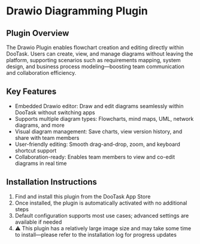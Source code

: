 # Drawio Diagramming Plugin

## Plugin Overview

The Drawio Plugin enables flowchart creation and editing directly within DooTask. Users can create, view, and manage diagrams without leaving the platform, supporting scenarios such as requirements mapping, system design, and business process modeling—boosting team communication and collaboration efficiency.

## Key Features

* Embedded Drawio editor: Draw and edit diagrams seamlessly within DooTask without switching apps
* Supports multiple diagram types: Flowcharts, mind maps, UML, network diagrams, and more
* Visual diagram management: Save charts, view version history, and share with team members
* User-friendly editing: Smooth drag-and-drop, zoom, and keyboard shortcut support
* Collaboration-ready: Enables team members to view and co-edit diagrams in real time

## Installation Instructions

1. Find and install this plugin from the DooTask App Store
2. Once installed, the plugin is automatically activated with no additional steps
3. Default configuration supports most use cases; advanced settings are available if needed
4. ⚠️ This plugin has a relatively large image size and may take some time to install—please refer to the installation log for progress updates